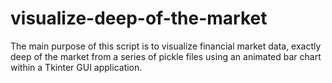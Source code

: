 # visualize-deep-of-the-market
The main purpose of this script is to visualize financial market data, exactly deep of the market from a series of pickle files using an animated bar chart within a Tkinter GUI application.
